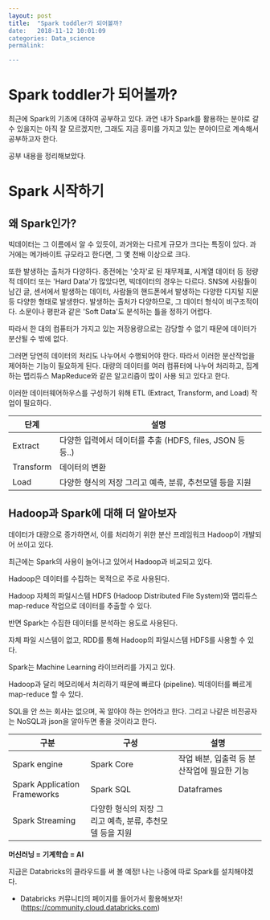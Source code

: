 ```yaml
---
layout: post
title:  "Spark toddler가 되어볼까?
date:   2018-11-12 10:01:09
categories: Data_science
permalink:

---
```


**Spark toddler가 되어볼까?**
===================

최근에 Spark의 기초에 대하여 공부하고 있다. 과연 내가 Spark를 활용하는 분야로 갈 수 있을지는 아직 잘 모르겠지만, 그래도 지금 흥미를 가지고 있는 분야이므로 계속해서 공부하고자 한다. 

공부 내용을 정리해보았다.


Spark 시작하기
===================

왜 Spark인가?
-------------

빅데이터는 그 이름에서 알 수 있듯이, 과거와는 다르게 규모가 크다는 특징이 있다. 과거에는 메가바이트 규모라고 한다면, 그 몇 천배 이상으로 크다.

또한 발생하는 출처가 다양하다. 종전에는 '숫자'로 된 재무제표, 시계열 데이터 등 정량적 데이터 또는 'Hard Data'가 많았다면, 빅데이터의 경우는 다르다. SNS에 사람들이 남긴 글, 센서에서 발생하는 데이터, 사람들의 핸드폰에서 발생하는 다양한 디지털 지문 등 다양한 형태로 발생한다. 
발생하는 출처가 다양하므로, 그 데이터 형식이 비구조적이다. 소문이나 평판과 같은 'Soft Data'도 분석하는 틀을 정하기 어렵다.

따라서 한 대의 컴퓨터가 가지고 있는 저장용량으로는 감당할 수 없기 때문에 데이터가 분산될 수 밖에 없다.

그러면 당연히 데이터의 처리도 나누어서 수행되어야 한다. 따라서 이러한 분산작업을 제어하는 기능이 필요하게 된다. 대량의 데이터를 여러 컴퓨터에 나누어 처리하고, 집계하는 맵리듀스 MapReduce와 같은 알고리즘이 많이 사용 되고 있다고 한다.

이러한 데이터웨어하우스를 구성하기 위해 ETL (Extract, Transform, and Load) 작업이 필요하다.

단계     | 설명
-------- | ---
Extract | 다양한 입력에서 데이터를 추출 (HDFS, files, JSON 등등..)
Transform    | 데이터의 변환
Load     | 다양한 형식의 저장 그리고 예측, 분류, 추천모델 등을 지원


Hadoop과 Spark에 대해 더 알아보자
-------------

데이터가 대량으로 증가하면서, 이를 처리하기 위한 분산 프레임워크 Hadoop이 개발되어 쓰이고 있다.

최근에는 Spark의 사용이 늘어나고 있어서 Hadoop과 비교되고 있다.

Hadoop은 데이터를 수집하는 목적으로 주로 사용된다.

Hadoop 자체의 파일시스템 HDFS (Hadoop Distributed File System)와
맵리듀스map-reduce 작업으로 데이터를 추출할 수 있다.

반면 Spark는 수집한 데이터를 분석하는 용도로 사용된다.

자체 파일 시스템이 없고, RDD를 통해 Hadoop의 파일시스템 HDFS를 사용할 수 있다.

Spark는 Machine Learning 라이브러리를 가지고 있다.

Hadoop과 달리 메모리에서 처리하기 때문에 빠르다 (pipeline). 빅데이터를 빠르게 map-reduce 할 수 있다.

SQL을 안 쓰는 회사는 없으며, 꼭 알아야 하는 언어라고 한다. 그리고 나같은 비전공자는 NoSQL과 json을 알아두면 좋을 것이라고 한다.

구분   | 구성  |  설명
-------- | --- | ---
Spark engine | Spark Core | 작업 배분, 입출력 등 분산작업에 필요한 기능
Spark Application Frameworks   | Spark SQL | Dataframes
| Spark Streaming | 다양한 형식의 저장 그리고 예측, 분류, 추천모델 등을 지원



**머신러닝 = 기계학습 = AI**


지금은 Databricks의 클라우드를 써 볼 예정!
나는 나중에 따로 Spark를 설치해야겠다.


* Databricks 커뮤니티의 페이지를 들어가서 활용해보자!(https://community.cloud.databricks.com)
